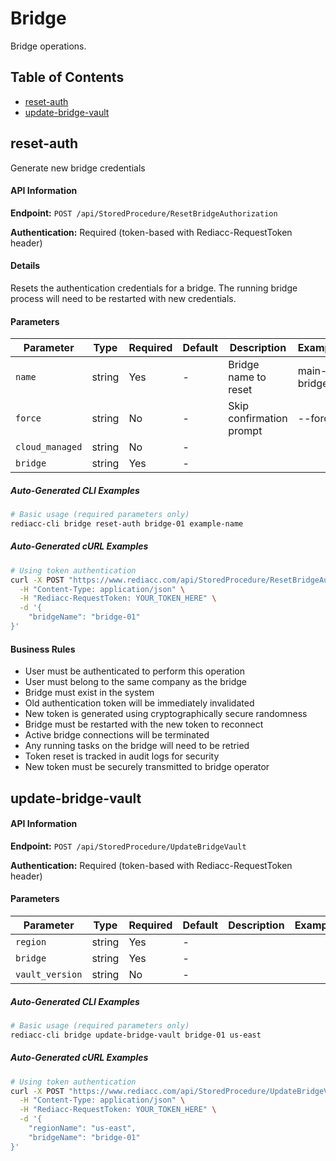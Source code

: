 # Bridge

Bridge operations.

## Table of Contents

- [reset-auth](#reset-auth)
- [update-bridge-vault](#update-bridge-vault)


## reset-auth

Generate new bridge credentials

#### API Information

**Endpoint:** `POST /api/StoredProcedure/ResetBridgeAuthorization`

**Authentication:** Required (token-based with Rediacc-RequestToken header)

#### Details

Resets the authentication credentials for a bridge. The running bridge process will need to be restarted with new credentials.

#### Parameters

| Parameter | Type | Required | Default | Description | Example |
|-----------|------|----------|---------|-------------|---------|
| `name` | string | Yes | - | Bridge name to reset | main-bridge |
| `force` | string | No | - | Skip confirmation prompt | --force |
| `cloud_managed` | string | No | - |  |  |
| `bridge` | string | Yes | - |  |  |

##### Auto-Generated CLI Examples

```bash
# Basic usage (required parameters only)
rediacc-cli bridge reset-auth bridge-01 example-name
```

##### Auto-Generated cURL Examples

```bash
# Using token authentication
curl -X POST "https://www.rediacc.com/api/StoredProcedure/ResetBridgeAuthorization" \
  -H "Content-Type: application/json" \
  -H "Rediacc-RequestToken: YOUR_TOKEN_HERE" \
  -d '{
    "bridgeName": "bridge-01"
}'
```

#### Business Rules

- User must be authenticated to perform this operation
- User must belong to the same company as the bridge
- Bridge must exist in the system
- Old authentication token will be immediately invalidated
- New token is generated using cryptographically secure randomness
- Bridge must be restarted with the new token to reconnect
- Active bridge connections will be terminated
- Any running tasks on the bridge will need to be retried
- Token reset is tracked in audit logs for security
- New token must be securely transmitted to bridge operator


## update-bridge-vault

#### API Information

**Endpoint:** `POST /api/StoredProcedure/UpdateBridgeVault`

**Authentication:** Required (token-based with Rediacc-RequestToken header)

#### Parameters

| Parameter | Type | Required | Default | Description | Example |
|-----------|------|----------|---------|-------------|---------|
| `region` | string | Yes | - |  |  |
| `bridge` | string | Yes | - |  |  |
| `vault_version` | string | No | - |  |  |

##### Auto-Generated CLI Examples

```bash
# Basic usage (required parameters only)
rediacc-cli bridge update-bridge-vault bridge-01 us-east
```

##### Auto-Generated cURL Examples

```bash
# Using token authentication
curl -X POST "https://www.rediacc.com/api/StoredProcedure/UpdateBridgeVault" \
  -H "Content-Type: application/json" \
  -H "Rediacc-RequestToken: YOUR_TOKEN_HERE" \
  -d '{
    "regionName": "us-east",
    "bridgeName": "bridge-01"
}'
```

